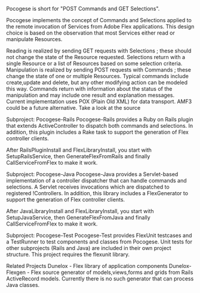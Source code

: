 Pocogese
is short for "POST Commands and GET Selections".

Pocogese implements the concept of Commands and Selections applied to the remote invocation of Services from Adobe Flex applications. This design choice is based on the observation that most Services either read or manipulate Resources.

Reading is realized by sending GET requests with Selections ; these should not change the state of the Resource requested. Selections return with a single Resource or a list of Resources based on some selection criteria.
Manipulation is realized by sending POST requests with Commands ; these change the state of one or multiple Resources. Typical commands include create,update and delete, but any other modifying action can be modeled this way. Commands return with information about the status of the manipulation and may include one result and explanation messages.
Current implementation uses POX (Plain Old XML) for data transport. AMF3 could be a future alternative. Take a look at the source

Subproject: Pocogese-Rails
Pocogese-Rails provides a Ruby on Rails plugin that extends ActiveController to dispatch both commands and selections. In addition, this plugin includes a Rake task to support the generation of Flex controller clients.

After RailsPluginInstall and FlexLibraryInstall, you start with SetupRailsService, then GenerateFlexFromRails and finally CallServiceFromFlex to make it work.

Subproject: Pocogese-Java
Pocogese-Java provides a Servlet-based implementation of a controller dispatcher that can handle commands and selections. A Servlet receives invocations which are dispatched to registered !Controllers. In addition, this library includes a FlexGenerator to support the generation of Flex controller clients.

After JavaLibraryInstall and FlexLibraryInstall, you start with SetupJavaService, then GenerateFlexFromJava and finally CallServiceFromFlex to make it work.

Subproject: Pocogese-Test
Pocogese-Test provides FlexUnit testcases and a TestRunner to test components and classes from Pocogese. Unit tests for other subprojects (Rails and Java) are included in their own project structure. This project requires the flexunit library.

Related Projects
Dunelox - Flex library of application components
Dunelox-Flexgen - Flex source generator of models,views,forms and grids from Rails ActiveRecord models. Currently there is no such generator that can process Java classes.
